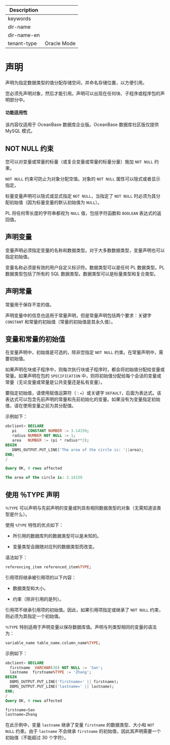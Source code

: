 | Description   |                 |
|---------------|-----------------|
| keywords      |                 |
| dir-name      |                 |
| dir-name-en   |                 |
| tenant-type   | Oracle Mode     |

# 声明 

声明为指定数据类型的值分配存储空间，并命名存储位置，以方便引用。

您必须先声明对象，然后才能引用。声明可以出现在任何块、子程序或程序包的声明部分中。

  <main id="notice" >
    <h4>功能适用性</h4>
    <p>该内容仅适用于 OceanBase 数据库企业版。OceanBase 数据库社区版仅提供 MySQL 模式。</p>
  </main>

NOT NULL 约束 
--------------------

您可以对变量或常量的标量（或复合变量或常量的标量分量）施加 `NOT NULL` 约束。

`NOT NULL` 约束可防止为对象分配空值。对象的 `NOT NULL` 属性可以隐式或者显示指定。

标量变量声明可以隐式或显式指定 `NOT NULL`，当指定了 `NOT NULL` 时必须为其分配初始值（因为标量变量的默认初始值为 `NULL`）。

PL 将任何零长度的字符串都视为 `NULL` 值，包括字符函数和 `BOOLEAN` 表达式的返回值。

声明变量 
-------------

变量声明必须指定变量的名称和数据类型。对于大多数数据类型，变量声明也可以指定初始值。

变量名称必须是有效的用户自定义标识符。数据类型可以是任何 PL 数据类型。PL 数据类型包括了所有的 SQL 数据类型。数据类型可以是标量类型和复合类型。

声明常量 
-------------

常量用于保存不变的值。

声明变量中的信息也适用于常量声明，但是常量声明包括两个要求：关键字 `CONSTANT` 和常量的初始值（常量的初始值是其永久值）。

变量和常量的初始值 
------------------

在变量声明中，初始值是可选的，除非您指定 `NOT NULL` 约束。在常量声明中，需要初始值。

如果声明在块或子程序中，则每次执行块或子程序时，都会将初始值分配给变量或常量。如果声明在包的 `SPECIFICATION` 中，则将初始值分配给每个会话的变量或常量（无论变量或常量是公共变量还是私有变量）。

要指定初始值，请使用赋值运算符（`：=`）或关键字 `DEFAULT`，后面为表达式。该表达式可以包含先前声明的常量和先前初始化的变量。如果没有为变量指定初始值，请在使用变量之前为其分配值。

示例如下：

```sql
obclient> DECLARE
   pi     CONSTANT NUMBER := 3.14159;
   radius NUMBER NOT NULL := 1;
   area   NUMBER := (pi * radius**2);
BEGIN
   DBMS_OUTPUT.PUT_LINE('The area of the circle is: '||area);
END;
/

Query OK, 0 rows affected 

The area of the circle is: 3.14159
```



使用 ％TYPE 声明 
--------------------

`％TYPE` 可以声明与先前声明的变量或列具有相同数据类型的对象（无需知道该类型是什么）。

使用 `%TYPE` 特性的优点如下：

* 所引用的数据库列的数据类型可以是未知的。

  

* 变量类型会跟随对应列的数据类型而改变。

  




语法如下：

```sql
referencing_item referenced_item%TYPE;
```



引用项将继承被引用项的以下内容：

* 数据类型和大小。

  

* 约束（除非引用的是列）。

  




引用项不继承引用项的初始值。因此，如果引用项指定或继承了 `NOT NULL` 约束，则必须为其指定一个初始值。

`％TYPE` 特别适用于声明变量以保存数据库值。声明与列类型相同的变量的语法为：

```sql
variable_name table_name.column_name%TYPE;
```



示例如下：

```sql
obclient> DECLARE
  firstname  VARCHAR(30) NOT NULL := 'San';
  lastname  firstname%TYPE := 'Zhang';
BEGIN
  DBMS_OUTPUT.PUT_LINE('firstname=' || firstname);
  DBMS_OUTPUT.PUT_LINE('lastname=' || lastname);
END;
/
Query OK, 0 rows affected 

firstname=San
lastname=Zhang
```



在此示例中，变量 `lastname` 继承了变量 `firstname` 的数据类型、大小和 `NOT NULL` 约束。由于 `lastname` 不会继承 `firstname` 的初始值，因此其声明需要一个初始值（不能超过 30 个字符）。
